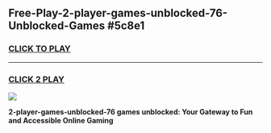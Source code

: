 
## Free-Play-2-player-games-unblocked-76-Unblocked-Games #5c8e1
<h3>
<a href="https://news.freeplayer.one?title=2-player-games-unblocked-76&ref=8M">CLICK TO PLAY</a></h3>
<hr>

<h3>
<a href="https://news.freeplayer.one?title=2-player-games-unblocked-76&ref=8M">CLICK 2 PLAY</a>
  
</h3>

<a href="https://news.freeplayer.one?title=2-player-games-unblocked-76&ref=8M"><img src="https://clearcache.store/games.png"></a>


**2-player-games-unblocked-76 games unblocked: Your Gateway to Fun and Accessible Online Gaming**
